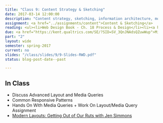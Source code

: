 ```yaml
---
title: "Class 9: Content Strategy & Sketching"
date: 2017-03-14 12:00:00
description: "Content strategy, sketching, information architecture, mobile-first design, work on content and sketching in class.  <i>Visit from Whitespace Creative.</i>"
assignment: <a href="../assignments/content">Content & Sketching</a>
reading: <ul><li>Web Design Book - Ch. 18 Process & Design</li><li><a href="http://alistapart.com/blog/post/content-first-design">Content-First Design by Steph Hay</a></li><li><a href="http://www.markboulton.co.uk/journal/structure-first-content-always">Structure First. Content Always. by Mark Boulton</a></li><li><a href="http://alistapart.com/article/sketching-the-visual-thinking-power-tool">Sketching - the Visual Thinking Power Tool by Mike Rohde</a></li><li><a href="http://www.lukew.com/ff/entry.asp?933">Mobile First - Luke Wroblewski</a></li></ul>
due: <a href="https://kent.qualtrics.com/SE/?SID=SV_3QnJNAdsQZuwWup">Mid-Semester Survey</a> and <a href="../assignments/research">Research/Competitive Analysis</a>
part: "2"
layout: wide
semester: spring-2017
current: no
slides: "/class/slides/9/9-Slides-RWD.pdf"
status: blog-post-date--past

---
```


## In Class

* Discuss Advanced Layout and Media Queries
* Common Responsive Patterns
* Hands On With Media Queries + Work On Layout/Media Query Assignment
* [Modern Layouts: Getting Out of Our Ruts with Jen Simmons](https://www.youtube.com/watch?v=ZNpn7FBp_9U&feature=youtu.be)

